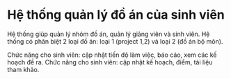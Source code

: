 # Hệ thống quản lý đồ án của sinh viên

Hệ thống giúp quản lý nhóm đồ án, quản lý giảng viên và sinh viên.
Hệ thống có phân biệt 2 loại đồ án: loại 1 (project 1,2) và loại 2 (đồ án bộ môn).

Chức năng cho sinh viên: cập nhật tiến độ làm việc, báo cáo, xem các kế hoạch đề ra.
Chức năng cho sinh viên: cập nhật kế hoạch, điểm, tài liệu tham khảo.

